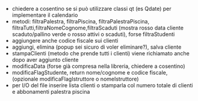 -  chiedere a cosentino se si può utilizzare classi qt (es Qdate) per implementare il calendario
-  metodi: filtraPalestra, filtraPiscina, filtraPalestraPiscina, filtraTutti,filtraNomeCognome,filtraScaduti (mostra rosso data cliente scaduto/pallino verde o rosso attivi o scaduti), forse filtraStudenti
- aggiungere anche codice fiscale sui clienti
- aggiungi, elimina (popup sei sicuro di voler eliminare?), salva cliente
- stampaClienti (metodo che prende tutti i clienti) viene richiamato anche dopo aver aggiunto cliente
- modificaData (forse già compresa nella libreria, chiedere a cosentino)
- modificaFlagStudente, return nome/cognome e codice fiscale,  (opzionale modificaFlagIstruttore o nomeIstruttore)
- per I/O del file inserire lista clienti o stamparla col numero totale di clienti e abbonamenti palestra piscina